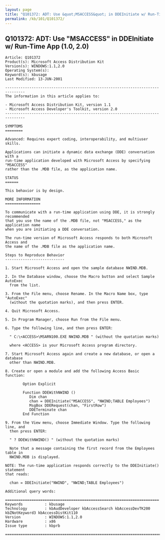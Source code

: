 ```yaml
---
layout: page
title: "Q101372: ADT: Use &quot;MSACCESS&quot; in DDEInitiate w/ Run-Time App (1.0, 2.0)"
permalink: /kb/101/Q101372/
---
```


## Q101372: ADT: Use &quot;MSACCESS&quot; in DDEInitiate w/ Run-Time App (1.0, 2.0)

	Article: Q101372
	Product(s): Microsoft Access Distribution Kit
	Version(s): WINDOWS:1.1,2.0
	Operating System(s): 
	Keyword(s): kbusage
	Last Modified: 13-JUN-2001
	
	-------------------------------------------------------------------------------
	The information in this article applies to:
	
	- Microsoft Access Distribution Kit, version 1.1 
	- Microsoft Access Developer's Toolkit, version 2.0 
	-------------------------------------------------------------------------------
	
	SYMPTOMS
	========
	
	Advanced: Requires expert coding, interoperability, and multiuser skills.
	
	Applications can initiate a dynamic data exchange (DDE) conversation with a
	run-time application developed with Microsoft Access by specifying "MSACCESS"
	rather than the .MDB file, as the application name.
	
	STATUS
	======
	
	This behavior is by design.
	
	MORE INFORMATION
	================
	
	To communicate with a run-time application using DDE, it is strongly recommended
	that you use the name of the .MDB file, not "MSACCESS," as the application name
	when you are initiating a DDE conversation.
	
	The run-time version of Microsoft Access responds to both Microsoft Access and
	the name of the .MDB file as the application name.
	
	Steps to Reproduce Behavior
	---------------------------
	
	1. Start Microsoft Access and open the sample database NWIND.MDB.
	
	2. In the Database window, choose the Macro button and select Sample AutoExec
	  from the list.
	
	3. From the File menu, choose Rename. In the Macro Name box, type "AutoExec"
	  (without the quotation marks), and then press ENTER.
	
	4. Quit Microsoft Access.
	
	5. In Program Manager, choose Run from the File menu.
	
	6. Type the following line, and then press ENTER:
	
	  " C:\<ACCESS>\MSARN100.EXE NWIND.MDB " (without the quotation marks)
	
	  where <ACCESS> is your Microsoft Access program directory.
	
	7. Start Microsoft Access again and create a new database, or open a database
	  other than NWIND.MDB.
	
	8. Create or open a module and add the following Access Basic function:
	
	        Option Explicit
	
	        Function DDEWithNWIND ()
	           Dim chan
	           chan = DDEInitiate("MSACCESS", "NWIND;TABLE Employees")
	           MsgBox DDERequest(chan, "FirstRow")
	           DDETerminate chan
	        End Function
	
	9. From the View menu, choose Immediate Window. Type the following line, and
	  then press ENTER:
	
	  " ? DDEWithNWIND() " (without the quotation marks)
	
	  Note that a message containing the first record from the Employees table in
	  NWIND.MDB is displayed.
	
	NOTE: The run-time application responds correctly to the DDEInitiate() statement
	that reads:
	
	  chan = DDEInitiate("NWIND", "NWIND;TABLE Employees")
	
	Additional query words:
	
	======================================================================
	Keywords          : kbusage 
	Technology        : kbAudDeveloper kbAccessSearch kbAccessDevTK200 kbZNotKeyword3 kbAccessDistKit110
	Version           : WINDOWS:1.1,2.0
	Hardware          : x86
	Issue type        : kbprb
	
	=============================================================================
	
